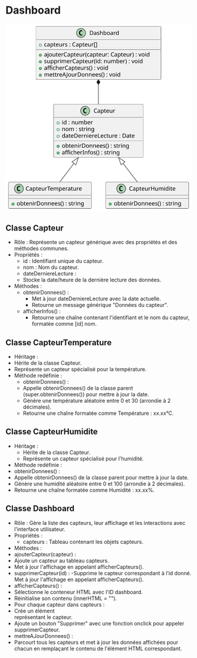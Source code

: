 # Dashboard
![Texte alternatif](classes.svg)
## Classe Capteur
- Rôle : Représente un capteur générique avec des propriétés et des méthodes communes.
- Propriétés :
  - id : Identifiant unique du capteur.
  - nom : Nom du capteur.
  - dateDerniereLecture :
   - Stocke la date/heure de la dernière lecture des données.
- Méthodes :
  - obtenirDonnees() :
    - Met à jour dateDerniereLecture avec la date actuelle.
    - Retourne un message générique "Données du capteur".
  - afficherInfos() :
    - Retourne une chaîne contenant l'identifiant et le nom du capteur, formatée comme [id] nom.
## Classe CapteurTemperature
- Héritage :
 - Hérite de la classe Capteur.
 - Représente un capteur spécialisé pour la température.
- Méthode redéfinie :
  - obtenirDonnees() :
   - Appelle obtenirDonnees() de la classe parent (super.obtenirDonnees()) pour mettre à jour la date.
   - Génère une température aléatoire entre 0 et 30 (arrondie à 2 décimales).
   - Retourne une chaîne formatée comme Température : xx.xx°C.
## Classe CapteurHumidite
- Héritage :
  - Hérite de la classe Capteur.
  - Représente un capteur spécialisé pour l'humidité.
- Méthode redéfinie :
 - obtenirDonnees() :
  - Appelle obtenirDonnees() de la classe parent pour mettre à jour la date.
  - Génère une humidité aléatoire entre 0 et 100 (arrondie à 2 décimales).
  - Retourne une chaîne formatée comme Humidité : xx.xx%.
## Classe Dashboard
- Rôle : Gère la liste des capteurs, leur affichage et les interactions avec l'interface utilisateur.
- Propriétés :
  - capteurs : Tableau contenant les objets capteurs.
- Méthodes :
 - ajouterCapteur(capteur) :
  - Ajoute un capteur au tableau capteurs.
  - Met à jour l'affichage en appelant afficherCapteurs().
 - supprimerCapteur(id) :
  -Supprime le capteur correspondant à l’id donné.
   Met à jour l'affichage en appelant afficherCapteurs().
 - afficherCapteurs() :
  - Sélectionne le conteneur HTML avec l'ID dashboard.
  - Réinitialise son contenu (innerHTML = "").
  - Pour chaque capteur dans capteurs :
   - Crée un élément <div> représentant le capteur.
   - Ajoute un bouton "Supprimer" avec une fonction onclick pour appeler supprimerCapteur.
 - mettreAJourDonnees() :
  - Parcourt tous les capteurs et met à jour les données affichées pour chacun en remplaçant le contenu de l'élément HTML correspondant.
